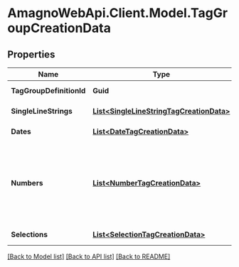 
# AmagnoWebApi.Client.Model.TagGroupCreationData

## Properties

Name | Type | Description | Notes
------------ | ------------- | ------------- | -------------
**TagGroupDefinitionId** | **Guid** | GUID of the tag group definition | [optional] 
**SingleLineStrings** | [**List&lt;SingleLineStringTagCreationData&gt;**](SingleLineStringTagCreationData.md) | Single-line text strings | [optional] 
**Dates** | [**List&lt;DateTagCreationData&gt;**](DateTagCreationData.md) | UTCs in ISO 8601 format | [optional] 
**Numbers** | [**List&lt;NumberTagCreationData&gt;**](NumberTagCreationData.md) | Long values, where last X numbers are decimal part.  X is DecimalNumber field from appropriated tag definition | [optional] 
**Selections** | [**List&lt;SelectionTagCreationData&gt;**](SelectionTagCreationData.md) | Selection values | [optional] 

[[Back to Model list]](../README.md#documentation-for-models)
[[Back to API list]](../README.md#documentation-for-api-endpoints)
[[Back to README]](../README.md)

